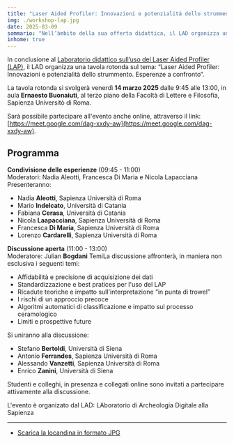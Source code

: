 ```yaml
---
title: "Laser Aided Profiler: Innovazioni e potenzialità dello strummento. Esperenze a confronto [Tavola Rotonda]"
img: ./workshop-lap.jpg
date: 2025-03-09
sommario: "Nell’àmbito della sua offerta didattica, il LAD organizza un laboratorio didattico sull’uso del Laser Aided Profiler (LAP) per la documentazione dei profili ceramici"
inhome: true
---
```


In conclusione al [Laboratorio didattico sull’uso del Laser Aided Profiler (LAP)](../2025-01-17-laboratorio-didattico-lap/), il LAD organizza una tavola rotonda sul tema: “Laser Aided Profiler: Innovazioni e potenzialità dello strummento. Esperenze a confronto“.

La tavola rotonda si svolgerà venerdì **14 marzo 2025** dalle 9:45 alle 13:00, in aula **Ernaesto Buonaiuti**, al terzo piano della Facoltà di Lettere e Filosofia, Sapienza Universitò di Roma.

Sarà possibile partecipare all'evento anche online, attraverso il link: [https://meet.google.com/dag-xxdy-aw](https://meet.google.com/dag-xxdy-aw).


## Programma

**Condivisione delle esperienze** (09:45 - 11:00)  
Moderatori: Nadia Aleotti, Francesca Di Maria e Nicola Lapacciana
Presenteranno: 
- Nadia **Aleotti**, Sapienza Università di Roma
- Mario **Indelcato**, Università di Catania
- Fabiana **Cerasa**, Università di Catania
- Nicola **Laapacciana**, Sapienza Università di Roma
- Francesca **Di Maria**, Sapienza Università di Roma
- Lorenzo **Cardarelli**, Sapienza Università di Roma

**Discussione aperta** (11:00 - 13:00)  
Moderatore: Julian **Bogdani**
TemiLa discussione affronterà, in maniera non esclusiva i seguenti temi:
- Affidabilità e precisione di acquisizione dei dati
- Standardizzazione e best pratices per l'uso del LAP
- Ricadute teoriche e impatto sull'interpretazione “in punta di trowel”
- I rischi di un approccio precoce
- Algoritmi automatici di classificazione e impatto sul processo ceramologico
- Limiti e prospettive future

Si uniranno alla discussione:
- Stefano **Bertoldi**, Università di Siena 
- Antonio **Ferrandes**, Sapienza Università di Roma
- Alessando **Vanzetti**, Sapienza Università di Roma
- Enrico **Zanini**, Università di Siena

Studenti e colleghi, in presenza e collegati online sono invitati a partecipare attivamente alla discussione.

L'evento è organizato dal LAD: LAboratorio di Archeologia Digitale alla Sapienza

---

- [Scarica la locandina in formato JPG](./workshop-lap-full.jpg)